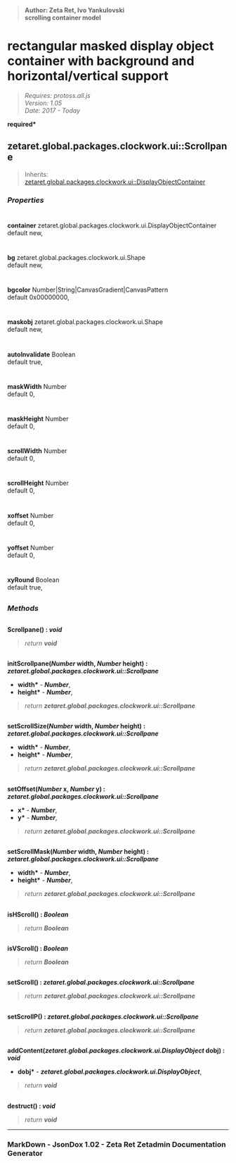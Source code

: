 > __Author: Zeta Ret, Ivo Yankulovski__  
> __scrolling container model__  
# rectangular masked display object container with background and horizontal/vertical support  
> *Requires: protoss.all.js*  
> *Version: 1.05*  
> *Date: 2017 - Today*  

__required*__

## zetaret.global.packages.clockwork.ui::Scrollpane  
> Inherits: [zetaret.global.packages.clockwork.ui::DisplayObjectContainer](DisplayObjectContainer.md)  

### *Properties*  

#  
__container__ zetaret.global.packages.clockwork.ui.DisplayObjectContainer  
default new,   

#  
__bg__ zetaret.global.packages.clockwork.ui.Shape  
default new,   

#  
__bgcolor__ Number|String|CanvasGradient|CanvasPattern  
default 0x00000000,   

#  
__maskobj__ zetaret.global.packages.clockwork.ui.Shape  
default new,   

#  
__autoInvalidate__ Boolean  
default true,   

#  
__maskWidth__ Number  
default 0,   

#  
__maskHeight__ Number  
default 0,   

#  
__scrollWidth__ Number  
default 0,   

#  
__scrollHeight__ Number  
default 0,   

#  
__xoffset__ Number  
default 0,   

#  
__yoffset__ Number  
default 0,   

#  
__xyRound__ Boolean  
default true,   


##  
### *Methods*  

##  
__Scrollpane() : *void*__  
  
> *return __void__*  

##  
__initScrollpane(*Number* width, *Number* height) : *zetaret.global.packages.clockwork.ui::Scrollpane*__  
  
- __width*__ - __*Number*__,   
- __height*__ - __*Number*__,   
> *return __zetaret.global.packages.clockwork.ui::Scrollpane__*  

##  
__setScrollSize(*Number* width, *Number* height) : *zetaret.global.packages.clockwork.ui::Scrollpane*__  
  
- __width*__ - __*Number*__,   
- __height*__ - __*Number*__,   
> *return __zetaret.global.packages.clockwork.ui::Scrollpane__*  

##  
__setOffset(*Number* x, *Number* y) : *zetaret.global.packages.clockwork.ui::Scrollpane*__  
  
- __x*__ - __*Number*__,   
- __y*__ - __*Number*__,   
> *return __zetaret.global.packages.clockwork.ui::Scrollpane__*  

##  
__setScrollMask(*Number* width, *Number* height) : *zetaret.global.packages.clockwork.ui::Scrollpane*__  
  
- __width*__ - __*Number*__,   
- __height*__ - __*Number*__,   
> *return __zetaret.global.packages.clockwork.ui::Scrollpane__*  

##  
__isHScroll() : *Boolean*__  
  
> *return __Boolean__*  

##  
__isVScroll() : *Boolean*__  
  
> *return __Boolean__*  

##  
__setScroll() : *zetaret.global.packages.clockwork.ui::Scrollpane*__  
  
> *return __zetaret.global.packages.clockwork.ui::Scrollpane__*  

##  
__setScrollP() : *zetaret.global.packages.clockwork.ui::Scrollpane*__  
  
> *return __zetaret.global.packages.clockwork.ui::Scrollpane__*  

##  
__addContent(*zetaret.global.packages.clockwork.ui.DisplayObject* dobj) : *void*__  
  
- __dobj*__ - __*zetaret.global.packages.clockwork.ui.DisplayObject*__,   
> *return __void__*  

##  
__destruct() : *void*__  
  
> *return __void__*  

---  
### MarkDown - JsonDox 1.02 - Zeta Ret Zetadmin Documentation Generator
